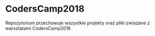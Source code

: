 # CodersCamp2018
Repozytorium przechowuje wszystkie projekty oraz pliki zwiazane z 
warsztatami CodersCamp2018
